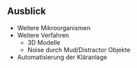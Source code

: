 ## Ausblick

- Weitere Mikroorganismen
- Weitere Verfahren
  - 3D Modelle
  - Noise durch Mud/Distractor Objekte
- Automatisierung der Kläranlage
